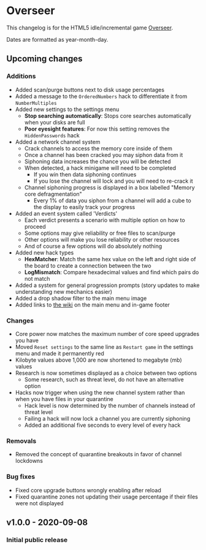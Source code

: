 # Overseer
This changelog is for the HTML5 idle/incremental game [Overseer](https://mrsperry.github.io/overseer).

Dates are formatted as year-month-day.

## Upcoming changes
### Additions
- Added scan/purge buttons next to disk usage percentages
- Added a message to the `OrderedNumbers` hack to differentiate it from `NumberMultiples`
- Added new settings to the settings menu
    - **Stop searching automatically**: Stops core searches automatically when your disks are full
    - **Poor eyesight features**: For now this setting removes the `HiddenPasswords` hack
- Added a network channel system
    - Crack channels to access the memory core inside of them
    - Once a channel has been cracked you may siphon data from it
    - Siphoning data increases the chance you will be detected
    - When detected, a hack minigame will need to be completed
        - If you win then data siphoning continues
        - If you lose the channel will lock and you will need to re-crack it
    - Channel siphoning progress is displayed in a box labelled "Memory core defragmentation"
        - Every 1% of data you siphon from a channel will add a cube to the display to easily track your progress
- Added an event system called 'Verdicts'
    - Each verdict presents a scenario with multiple option on how to proceed
    - Some options may give reliability or free files to scan/purge
    - Other options will make you lose reliability or other resources
    - And of course a few options will do absolutely nothing
- Added new hack types
    - **HexMatcher**: Match the same hex value on the left and right side of the board to create a connection between the two
    - **LogMismatch**: Compare hexadecimal values and find which pairs do not match
- Added a system for general progression prompts (story updates to make understanding new mechanics easier)
- Added a drop shadow filter to the main menu image
- Added links to [the wiki](https://github.com/mrsperry/overseer/wiki) on the main menu and in-game footer

### Changes
- Core power now matches the maximum number of core speed upgrades you have
- Moved `Reset settings` to the same line as `Restart game` in the settings menu and made it permanently red
- Kilobyte values above 1,000 are now shortened to megabyte (mb) values
- Research is now sometimes displayed as a choice between two options
    - Some research, such as threat level, do not have an alternative option
- Hacks now trigger when using the new channel system rather than when you have files in your quarantine
    - Hack level is now determined by the number of channels instead of threat level
    - Failing a hack will now lock a channel you are currently siphoning
    - Added an additional five seconds to every level of every hack

### Removals
- Removed the concept of quarantine breakouts in favor of channel lockdowns

### Bug fixes
- Fixed core upgrade buttons wrongly enabling after reload
- Fixed quarantine zones not updating their usage percentage if their files were not displayed

## v1.0.0 - 2020-09-08
### Initial public release